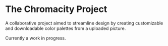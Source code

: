 # The Chromacity Project

A collaborative project aimed to streamline design by creating customizable and downloadable color palettes from a uploaded picture.

Currently a work in progress.
